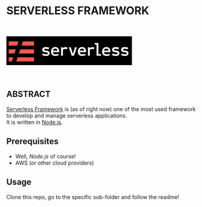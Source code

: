 # SERVERLESS FRAMEWORK

<br/>
<div style="width: 65%; height: 65%">

  ![](images/serverless-logo.png)
  
</div>  
<br/>  

## ABSTRACT
<a href="https://github.com/serverless/serverless">Serverless Framework</a> is (as of right now) one of the most used framework
to develop and manage serverless applications.
<br/>
It is written in <a href="https://nodejs.org/en/">Node.js</a>.

## Prerequisites
* Well, *Node.js* of course!
* AWS (or other cloud providers)

## Usage
Clone this repo, go to the specific sub-folder and follow the readme!
